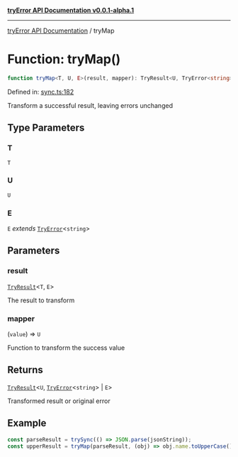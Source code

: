 [**tryError API Documentation v0.0.1-alpha.1**](../index.md)

---

[tryError API Documentation](../index.md) / tryMap

# Function: tryMap()

```ts
function tryMap<T, U, E>(result, mapper): TryResult<U, TryError<string> | E>;
```

Defined in: [sync.ts:182](https://github.com/oconnorjohnson/try-error/blob/e3ae0308069a4fba073f4543d527ad76373db795/src/sync.ts#L182)

Transform a successful result, leaving errors unchanged

## Type Parameters

### T

`T`

### U

`U`

### E

`E` _extends_ [`TryError`](../interfaces/TryError.md)\<`string`\>

## Parameters

### result

[`TryResult`](../type-aliases/TryResult.md)\<`T`, `E`\>

The result to transform

### mapper

(`value`) => `U`

Function to transform the success value

## Returns

[`TryResult`](../type-aliases/TryResult.md)\<`U`, [`TryError`](../interfaces/TryError.md)\<`string`\> \| `E`\>

Transformed result or original error

## Example

```typescript
const parseResult = trySync(() => JSON.parse(jsonString));
const upperResult = tryMap(parseResult, (obj) => obj.name.toUpperCase());
```
